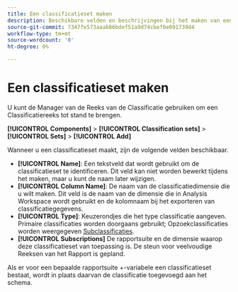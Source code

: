 ```yaml
---
title: Een classificatieset maken
description: Beschikbare velden en beschrijvingen bij het maken van een classificatieset.
source-git-commit: 7347fe573aaab86bdef51a9d74cbef0e091739d4
workflow-type: tm+mt
source-wordcount: '0'
ht-degree: 0%

---
```



# Een classificatieset maken

U kunt de Manager van de Reeks van de Classificatie gebruiken om een Classificatiereeks tot stand te brengen.

**[!UICONTROL Components]** > **[!UICONTROL Classification sets]** > **[!UICONTROL Sets]** > **[!UICONTROL Add]**

Wanneer u een classificatieset maakt, zijn de volgende velden beschikbaar.

* **[!UICONTROL Name]**: Een tekstveld dat wordt gebruikt om de classificatieset te identificeren. Dit veld kan niet worden bewerkt tijdens het maken, maar u kunt de naam later wijzigen.
* **[!UICONTROL Column Name]**: De naam van de classificatiedimensie die u wilt maken. Dit veld is de naam van de dimensie die in Analysis Workspace wordt gebruikt en de kolomnaam bij het exporteren van classificatiegegevens.
* **[!UICONTROL Type]**: Keuzerondjes die het type classificatie aangeven. Primaire classificaties worden doorgaans gebruikt; Opzoekclassificaties worden weergegeven [Subclassificaties](../c-sub-classifications.md).
* **[!UICONTROL Subscriptions]** De rapportsuite en de dimensie waarop deze classificatieset van toepassing is. De steun voor veelvoudige Reeksen van het Rapport is gepland.

Als er voor een bepaalde rapportsuite +-variabele een classificatieset bestaat, wordt in plaats daarvan de classificatie toegevoegd aan het schema.
